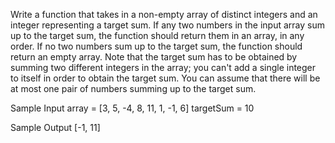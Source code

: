 Write a function that takes in a non-empty array of distinct integers and an integer representing a target sum.
If any two numbers in the input array sum up to the target sum, the function should return them in an array, in any order.
If no two numbers sum up to the target sum, the function should return an empty array.
Note that the target sum has to be obtained by summing two different integers in the array; you can't add a single integer to itself in order to obtain the target sum.
You can assume that there will be at most one pair of numbers summing up to the target sum.

Sample Input
array = [3, 5, -4, 8, 11, 1, -1, 6]
targetSum = 10

Sample Output
[-1, 11]

